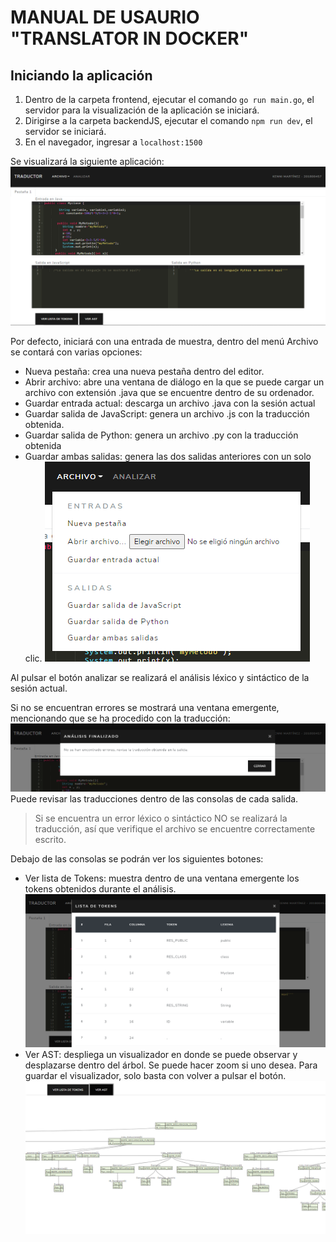# MANUAL DE USAURIO "TRANSLATOR IN DOCKER"

## Iniciando la aplicación

1. Dentro de la carpeta frontend, ejecutar el comando `go run main.go`, el servidor para la visualización de la aplicación se iniciará.
2. Dirigirse a la carpeta backendJS, ejecutar el comando `npm run dev`, el servidor se iniciará.
3. En el navegador, ingresar a `localhost:1500`

Se visualizará la siguiente aplicación:
![alt text](inicio.png "Ventana principal")

Por defecto, iniciará con una entrada de muestra, dentro del menú Archivo se contará con varias opciones:
+ Nueva pestaña: crea una nueva pestaña dentro del editor.
+ Abrir archivo: abre una ventana de diálogo en la que se puede cargar un archivo con extensión .java que se encuentre dentro de su ordenador.
+ Guardar entrada actual: descarga un archivo .java con la sesión actual
+ Guardar salida de JavaScript: genera un archivo .js con la traducción obtenida.
+ Guardar salida de Python: genera un archivo .py con la traducción obtenida
+ Guardar ambas salidas: genera las dos salidas anteriores con un solo clic.
![alt text](menu.png "Menú archivo")

Al pulsar el botón analizar se realizará el análisis léxico y sintáctico de la sesión actual.

Si no se encuentran errores se mostrará una ventana emergente, mencionando que se ha procedido con la traducción:
![alt text](analisisCorrecto.png "Análisis correcto")
Puede revisar las traducciones dentro de las consolas de cada salida.
> Si se encuentra un error léxico o sintáctico NO se realizará la traducción, así que verifique el archivo se encuentre correctamente escrito.

Debajo de las consolas se podrán ver los siguientes botones:
+ Ver lista de Tokens: muestra dentro de una ventana emergente los tokens obtenidos durante el análisis.
![alt text](listaTokens.png "Lista de Tokens")
+ Ver AST: despliega un visualizador en donde se puede observar y desplazarse dentro del árbol. Se puede hacer zoom si uno desea. Para guardar el visualizador, solo basta con volver a pulsar el botón.
![alt text](ast.png "Visualización del AST")
